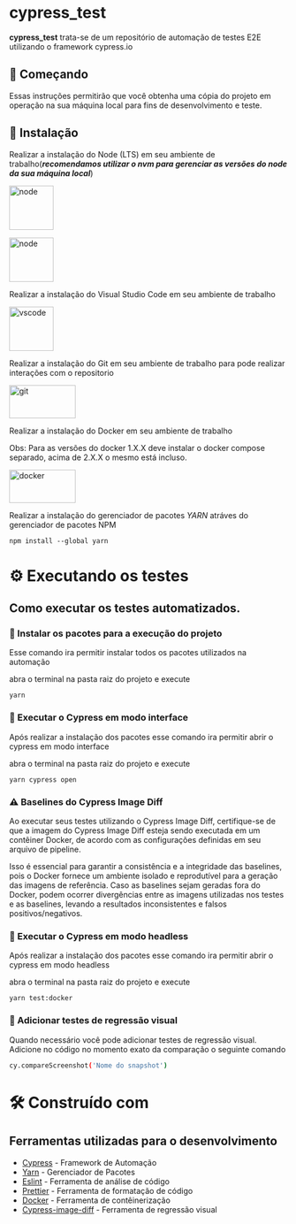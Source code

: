 # cypress_test

**cypress_test** trata-se de um repositório de automação de testes E2E utilizando o framework cypress.io

## 🚀 Começando

Essas instruções permitirão que você obtenha uma cópia do projeto em operação na sua máquina local para fins de desenvolvimento e teste.

## 🔧 Instalação

Realizar a instalação do Node (LTS) em seu ambiente de trabalho(**_recomendamos utilizar o nvm para gerenciar as versões do node da sua máquina local_**)

<a href="https://nodejs.org/en/download/" target="_blank"> <img src="https://nodejs.org/static/images/logo.svg" alt="node" width="80" height="80"/> </a>

<a href="https://github.com/nvm-sh/nvm" target="_blank"> <img src="https://raw.githubusercontent.com/nvm-sh/logos/HEAD/nvm-logo-color.svg" alt="node" width="80" height="80"/> </a>

Realizar a instalação do Visual Studio Code em seu ambiente de trabalho

<a href="https://code.visualstudio.com/download" target="_blank"> <img src="https://upload.wikimedia.org/wikipedia/commons/9/9a/Visual_Studio_Code_1.35_icon.svg" alt="vscode" width="80" height="80"/> </a>

Realizar a instalação do Git em seu ambiente de trabalho para pode realizar interações com o repositorio

<a href="https://git-scm.com/downloads" target="_blank"> <img src="https://git-scm.com/images/logo@2x.png" alt="git" width="120" height="60"/> </a>

Realizar a instalação do Docker em seu ambiente de trabalho

Obs: Para as versões do docker 1.X.X deve instalar o docker compose separado, acima de 2.X.X o mesmo está incluso.

<a href="https://docs.docker.com/engine/install/ubuntu/" target="_blank"> <img src="https://upload.wikimedia.org/wikipedia/commons/7/79/Docker_%28container_engine%29_logo.png" alt="docker" width="120" height="60"/> </a>

Realizar a instalação do gerenciador de pacotes _YARN_ atráves do gerenciador de pacotes NPM

```
npm install --global yarn
```

# ⚙️ Executando os testes

## Como executar os testes automatizados.

### 🔩 Instalar os pacotes para a execução do projeto

Esse comando ira permitir instalar todos os pacotes utilizados na automação

abra o terminal na pasta raiz do projeto e execute

```
yarn
```

### 🔩 Executar o Cypress em modo interface

Após realizar a instalação dos pacotes esse comando ira permitir abrir o cypress em modo interface

abra o terminal na pasta raiz do projeto e execute

```
yarn cypress open
```

### ⚠️ Baselines do Cypress Image Diff

Ao executar seus testes utilizando o Cypress Image Diff, certifique-se de que a imagem do Cypress Image Diff esteja sendo executada em um contêiner Docker, de acordo com as configurações definidas em seu arquivo de pipeline.

Isso é essencial para garantir a consistência e a integridade das baselines, pois o Docker fornece um ambiente isolado e reprodutível para a geração das imagens de referência. Caso as baselines sejam geradas fora do Docker, podem ocorrer divergências entre as imagens utilizadas nos testes e as baselines, levando a resultados inconsistentes e falsos positivos/negativos.

### 🔩 Executar o Cypress em modo headless

Após realizar a instalação dos pacotes esse comando ira permitir abrir o cypress em modo headless

abra o terminal na pasta raiz do projeto e execute

```
yarn test:docker
```

### 🔩 Adicionar testes de regressão visual

Quando necessário você pode adicionar testes de regressão visual.
Adicione no código no momento exato da comparação o seguinte comando

```bash
cy.compareScreenshot('Nome do snapshot')
```

# 🛠️ Construído com

## Ferramentas utilizadas para o desenvolvimento

- [Cypress](https://docs.cypress.io/guides/overview/why-cypress) - Framework de Automação
- [Yarn](https://classic.yarnpkg.com/en/) - Gerenciador de Pacotes
- [Eslint](https://eslint.org/) - Ferramenta de análise de código
- [Prettier](https://prettier.io/) - Ferramenta de formatação de código
- [Docker](https://www.docker.com/) - Ferramenta de contêinerização
- [Cypress-image-diff](https://github.com/uktrade/cypress-image-diff) - Ferramenta de regressão visual
